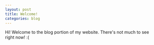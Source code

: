 ```yaml
---
layout: post
title: Welcome!
categories: blog
---
```


Hi! Welcome to the blog portion of my website. There's not much to see right now! :(
